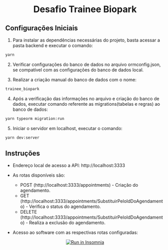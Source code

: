 <h1 align="center">
  Desafio Trainee Biopark
</h1>

## Configurações Iniciais
1. Para instalar as dependências necessárias do projeto, basta acessar a pasta backend e executar o comando: 

```sh
yarn
```

2. Verificar configurações do banco de dados no arquivo ormconfig.json, se compatível com as configurações do banco de dados local.

3. Realizar a criação manual do banco de dados com o nome: 

```sh
trainee_biopark
```

4. Após a verificação das informações no arquivo e criação do banco de dados, executar comando referente as migrations(tabelas e regras) ao banco de dados:

```sh
yarn typeorm migration:run
```

5. Iniciar o servidor em localhost, executar o comando:

```sh
yarn dev:server
```

## Instruções

* Endereço local de acesso a API: http://localhost:3333
* As rotas disponíveis são:
    * POST (http://localhost:3333/appointments) - Criação do agendamento.
    * GET (http://localhost:3333/appointments/SubstituirPeloIdDoAgendamento) - Verifica o status do agendamento.
    * DELETE (http://localhost:3333/appointments/SubstituirPeloIdDoAgendamento) - Realiza a exclusão do agendamento.

* Acesso ao software com as respectivas rotas configuradas:

<div align="center">
  <a href="https://insomnia.rest/run/?label=Desafio%20Trainee%20Biopark&uri=https%3A%2F%2Fgithub.com%2FWagnerFilipeMoura%2Fdesafio-trainee-biopark%2Fblob%2Fmain%2Finsomnia.json" target="_blank"><img src="https://insomnia.rest/images/run.svg" alt="Run in Insomnia"></a>
</div>
